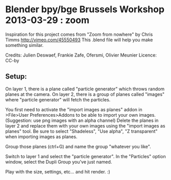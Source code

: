 Blender bpy/bge Brussels Workshop 2013-03-29 : zoom
===================================================
Inspiration for this project comes from "Zoom from nowhere" by Chris Timms http://vimeo.com/45550493
This .blend file will help you make something similar.

Credits: Julien Deswaef, Frankie Zafe, Ofersmi, Olivier Meunier
Licence: CC-by

Setup:
------
On layer 1, there is a plane called "particle generator" which throws random planes at the camera.
On layer 2, there is a group of planes called "images" where "particle generator" will fetch the particles.

You first need to activate the "import images as planes" addon in >File>User Preferences>Addons to be able to import your own images.
(Suggestion: use png images with an alpha channel)
Delete the planes in layer 2 and replace them with your own images using the "import images as planes" tool.
Be sure to select "Shadeless", "Use alpha", "Z transparent" when importing images as planes.

Group those planes (ctrl+G) and name the group "whatever you like".

Switch to layer 1 and select the "particle generator". In the "Particles" option window, select the Dupli Group you've just named.

Play with the size, settings, etc... and hit render. :) 



